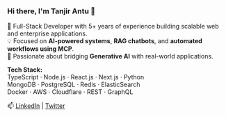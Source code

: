 ### Hi there, I'm Tanjir Antu 👋

🚀 Full-Stack Developer with 5+ years of experience building scalable web and enterprise applications.  
💡 Focused on **AI-powered systems**, **RAG chatbots**, and **automated workflows using MCP**.  
🧠 Passionate about bridging **Generative AI** with real-world applications.

**Tech Stack:**  
TypeScript · Node.js · React.js · Next.js · Python  
MongoDB · PostgreSQL · Redis · ElasticSearch  
Docker · AWS · Cloudflare · REST · GraphQL

📫 [LinkedIn](https://www.linkedin.com/in/tanjir-antu/) | [Twitter](https://twitter.com/TanjirAntu)
